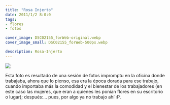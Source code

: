 ```yaml
---
title: "Rosa Injerto"
date: 2011/1/2 8:0:0
tags: 
- flores
- fotos

cover_image: DSC02155_forWeb-original.webp
cover_image_small: DSC02155_forWeb-500px.webp

description: Rosa-Injerto
---
```



[![](DSC02155_forWeb)](DSC02155_forWeb-original.webp)

Esta foto es resultado de una sesión de fotos impromptu en la oficina donde trabajaba, ahora que lo pienso, esa era la época dorada para ese trabajo, cuando importaba más la comodidad y el bienestar de los trabajadores (en este caso las mujeres, que eran a quienes les ponían flores en su escritorio o lugar); después:... pues, por algo ya no trabajo ahí :P.
